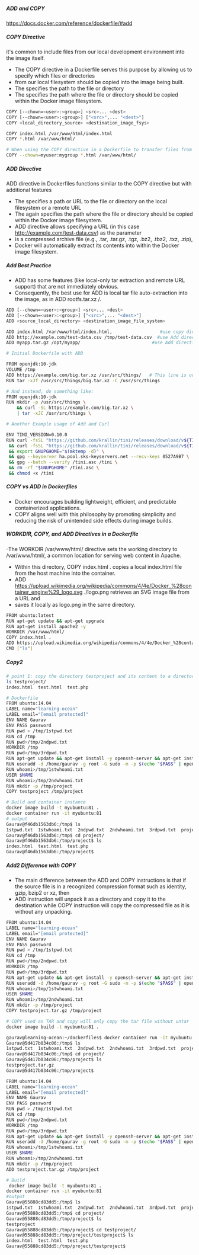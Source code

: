 ##### ADD and COPY

https://docs.docker.com/reference/dockerfile/#add

##### COPY Directive
 it's common to include files from our local development environment into the image itself.
 - The COPY directive in a Dockerfile serves this purpose by allowing us to specify which files or directories
 - from our local filesystem should be copied into the image being built.
 - The <source> specifies the path to the file or directory
 - The <destination> specifies the path where the file or directory should be copied within the Docker image filesystem.
``````sh
COPY [--chown=<user>:<group>] <src>... <dest>
COPY [--chown=<user>:<group>] ["<src>",... "<dest>"]
COPY <local_directory_source> <destination_image_fsys>

COPY index.html /var/www/html/index.html
COPY *.html /var/www/html/

# When using the COPY directive in a Dockerfile to transfer files from the local filesystem into a Docker image, we can also specify the --chown flag
COPY --chown=myuser:mygroup *.html /var/www/html/
``````
##### ADD Directive
ADD directive in Dockerfiles functions similar to the COPY directive but with additional features
- The <source> specifies a path or URL to the file or directory on the local filesystem or a remote URL
- The <destination> again specifies the path where the file or directory should be copied within the Docker image filesystem.
- ADD directive allows specifying a URL (in this case http://example.com/test-data.csv) as the <source> parameter
- <source> is a compressed archive file (e.g., .tar, .tar.gz, .tgz, .bz2, .tbz2, .txz, .zip), 
- Docker will automatically extract its contents into <destination> within the Docker image filesystem.
##### Add Best Practice
- ADD has some features (like local-only tar extraction and remote URL support) that are not immediately obvious.
- Consequently, the best use for ADD is local tar file auto-extraction into the image, as in ADD rootfs.tar.xz /.


``````sh
ADD [--chown=<user>:<group>] <src>... <dest>
ADD [--chown=<user>:<group>] ["<src>",... "<dest>"]
ADD <source_local_directory> <destination_image_file_system>

ADD index.html /var/www/html/index.html,                  #use copy directive un such cases instead: COPY index.html /var/www/html/index.html
ADD http://example.com/test-data.csv /tmp/test-data.csv  #use Add directive for remote url as advise use Curl
ADD myapp.tar.gz /opt/myapp/                           #use Add directive for zip files

``````
``````sh
# Initial Dockerfile with ADD

FROM openjdk:10-jdk
VOLUME /tmp
ADD https://example.com/big.tar.xz /usr/src/things/   # This line is our area of interest
RUN tar -xJf /usr/src/things/big.tar.xz -C /usr/src/things

# And instead, do something like:
FROM openjdk:10-jdk
RUN mkdir -p /usr/src/things \
    && curl -SL https://example.com/big.tar.xz \
    | tar -xJC /usr/src/things \

# Another Example usage of Add and Curl

ENV TINI_VERSION=0.10.0
RUN curl -fsSL "https://github.com/krallin/tini/releases/download/v${TINI_VERSION}/tini" -o /tini \
 && curl -fsSL "https://github.com/krallin/tini/releases/download/v${TINI_VERSION}/tini.asc" -o /tini.asc \
 && export GNUPGHOME="$(mktemp -d)" \
 && gpg --keyserver ha.pool.sks-keyservers.net --recv-keys 0527A9B7 \
 && gpg --batch --verify /tini.asc /tini \
 && rm -rf "$GNUPGHOME" /tini.asc \
 && chmod +x /tini
``````
##### COPY vs ADD in Dockerfiles
- Docker encourages building lightweight, efficient, and predictable containerized applications.
- COPY aligns well with this philosophy by promoting simplicity and reducing the risk of unintended side effects during image builds.

##### WORKDIR, COPY, and ADD Directives in a Dockerfile
-The WORKDIR /var/www/html/ directive sets the working directory to /var/www/html/, a common location for serving web content in Apache.
- Within this directory, COPY index.html . copies a local index.html file from the host machine into the container.
- ADD https://upload.wikimedia.org/wikipedia/commons/4/4e/Docker_%28container_engine%29_logo.svg ./logo.png retrieves an SVG image file from a URL and
- saves it locally as logo.png in the same directory.
``````sh
FROM ubuntu:latest
RUN apt-get update && apt-get upgrade
RUN apt-get install apache2 -y
WORKDIR /var/www/html/
COPY index.html .
ADD https://upload.wikimedia.org/wikipedia/commons/4/4e/Docker_%28container_engine%29_logo.svg ./logo.png
CMD ["ls"]
``````
##### Copy2
``````sh
# point 1: copy the directory testproject and its content to a directory named project inside the tmp directory in a container.
ls testproject/
index.html  test.html  test.php

# Dockerfile
FROM ubuntu:14.04
LABEL name="learning-ocean"
LABEL email="[email protected]"
ENV NAME Gaurav
ENV PASS password
RUN pwd > /tmp/1stpwd.txt
RUN cd /tmp
RUN pwd>/tmp/2ndpwd.txt
WORKDIR /tmp
RUN pwd>/tmp/3rdpwd.txt
RUN apt-get update && apt-get install -y openssh-server && apt-get install -y python
RUN useradd -d /home/gaurav -g root -G sudo -m -p $(echo "$PASS" | openssl passwd -1 -stdin) $NAME
RUN whoami>/tmp/1stwhoami.txt
USER $NAME
RUN whoami>/tmp/2ndwhoami.txt
RUN mkdir -p /tmp/project
COPY testproject /tmp/project

# Build and container instance
docker image build -t myubuntu:81 .
docker container run -it myubuntu:81
# output
Gaurav@f46db1563db6:/tmp$ ls
1stpwd.txt  1stwhoami.txt  2ndpwd.txt  2ndwhoami.txt  3rdpwd.txt  project
Gaurav@f46db1563db6:/tmp$ cd project/
Gaurav@f46db1563db6:/tmp/project$ ls
index.html  test.html  test.php
Gaurav@f46db1563db6:/tmp/project$


``````
##### Add2 Difference with COPY
- The main difference between the ADD and COPY instructions is that if the source file is in a recognized compression format such as identity, gzip, bzip2 or xz, then
- ADD instruction will unpack it as a directory and copy it to the destination while COPY instruction will copy the compressed file as it is without any unpacking.
``````sh
FROM ubuntu:14.04
LABEL name="learning-ocean"
LABEL email="[email protected]"
ENV NAME Gaurav
ENV PASS password
RUN pwd > /tmp/1stpwd.txt
RUN cd /tmp
RUN pwd>/tmp/2ndpwd.txt
WORKDIR /tmp
RUN pwd>/tmp/3rdpwd.txt
RUN apt-get update && apt-get install -y openssh-server && apt-get install -y python
RUN useradd -d /home/gaurav -g root -G sudo -m -p $(echo "$PASS" | openssl passwd -1 -stdin) $NAME
RUN whoami>/tmp/1stwhoami.txt
USER $NAME
RUN whoami>/tmp/2ndwhoami.txt
RUN mkdir -p /tmp/project
COPY testproject.tar.gz /tmp/project

# COPY used as TAR and copy will only copy the tar file without untar
docker image build -t myubuntu:81 .

gaurav@learning-ocean:~/dockerfiles$ docker container run -it myubuntu:81
Gaurav@5d417b034c06:/tmp$ ls
1stpwd.txt  1stwhoami.txt  2ndpwd.txt  2ndwhoami.txt  3rdpwd.txt  project
Gaurav@5d417b034c06:/tmp$ cd project/
Gaurav@5d417b034c06:/tmp/project$ ls
testproject.tar.gz
Gaurav@5d417b034c06:/tmp/project$

``````
``````sh
FROM ubuntu:14.04
LABEL name="learning-ocean"
LABEL email="[email protected]"
ENV NAME Gaurav
ENV PASS password
RUN pwd > /tmp/1stpwd.txt
RUN cd /tmp
RUN pwd>/tmp/2ndpwd.txt
WORKDIR /tmp
RUN pwd>/tmp/3rdpwd.txt
RUN apt-get update && apt-get install -y openssh-server && apt-get install -y python
RUN useradd -d /home/gaurav -g root -G sudo -m -p $(echo "$PASS" | openssl passwd -1 -stdin) $NAME
RUN whoami>/tmp/1stwhoami.txt
USER $NAME
RUN whoami>/tmp/2ndwhoami.txt
RUN mkdir -p /tmp/project
ADD testproject.tar.gz /tmp/project

# Build
 docker image build -t myubuntu:81 .
docker container run -it myubuntu:81
#output
Gaurav@55888cd83dd5:/tmp$ ls
1stpwd.txt  1stwhoami.txt  2ndpwd.txt  2ndwhoami.txt  3rdpwd.txt  project
Gaurav@55888cd83dd5:/tmp$ cd project/
Gaurav@55888cd83dd5:/tmp/project$ ls
testproject
Gaurav@55888cd83dd5:/tmp/project$ cd testproject/
Gaurav@55888cd83dd5:/tmp/project/testproject$ ls
index.html  test.html  test.php
Gaurav@55888cd83dd5:/tmp/project/testproject$
``````
